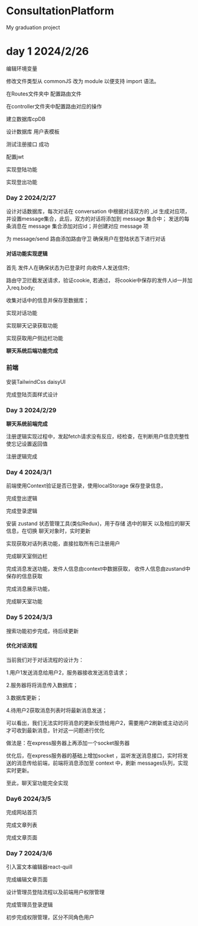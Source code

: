 # ConsultationPlatform
My graduation project

# day 1 2024/2/26
编辑环境变量

修改文件类型从 commonJS 改为 module 以便支持 import 语法。

在Routes文件夹中 配置路由文件

在controller文件夹中配置路由对应的操作

建立数据库cpDB

设计数据库 用户表模板

测试注册接口 成功

配置jwt

实现登陆功能

实现登出功能

### Day 2 2024/2/27

设计对话数据库，每次对话在 conversation 中根据对话双方的 _id 生成对应项，并设置message集合，此后，双方的对话将添加到 message 集合中； 发送的每条消息在 message 集合添加对应id；并创建对应 message 项

为 message/send 路由添加路由守卫 确保用户在登陆状态下进行对话



#### 对话功能实现逻辑

首先 发件人在确保状态为已登录时 向收件人发送信件;

路由守卫拦截发送请求，验证cookie, 若通过， 将cookie中保存的发件人id一并加入req.body;

收集对话中的信息并保存至数据库；



实现对话功能

实现聊天记录获取功能

实现获取用户侧边栏功能

**聊天系统后端功能完成**

### 前端

安装TailwindCss daisyUI

完成登陆页面样式设计

### Day 3 2024/2/29

**聊天系统前端完成**

注册逻辑实现过程中，发起fetch请求没有反应，经检查，在判断用户信息完整性使忘记设置返回值

注册逻辑完成

### Day 4 2024/3/1

前端使用Context验证是否已登录，使用localStorage 保存登录信息，

完成登出逻辑

完成登录逻辑

安装 zustand 状态管理工具(类似Redux)，用于存储 选中的聊天 以及相应的聊天信息，在切换 聊天对象时，实时更新

实现获取对话列表功能，直接拉取所有已注册用户

完成聊天室侧边栏

完成消息发送功能，发件人信息由context中数据获取， 收件人信息由zustand中保存的信息获取

完成消息展示功能，

完成聊天室功能
### Day 5 2024/3/3

搜索功能初步完成，待后续更新

#### 优化对话流程


当前我们对于对话流程的设计为：

1.用户1发送消息给用户2，服务器接收发送消息请求；

2.服务器将将消息传入数据库；

3.数据库更新；

4.待用户2获取消息列表时将最新消息发送；

可以看出，我们无法实时将消息的更新反馈给用户2，需要用户2刷新或主动访问才可收到最新消息，针对这一问题进行优化

做法是：在express服务器上再添加一个socket服务器

优化后，在express服务器的基础上增加socket ，监听发送消息接口，实时将发送的消息传给前端，前端将消息添加至 context 中，刷新 messages队列，实现实时更新。

至此，聊天室功能完全实现
### Day6 2024/3/5

完成网站首页

完成文章列表

完成文章页面

### Day 7 2024/3/6

引入富文本编辑器react-quill

完成编辑文章页面

设计管理员登陆流程以及前端用户权限管理

完成管理员登录逻辑

初步完成权限管理，区分不同角色用户
